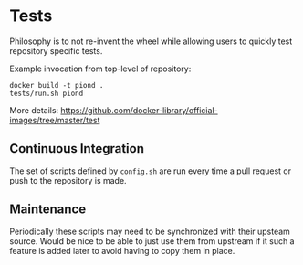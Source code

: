 # Tests

Philosophy is to not re-invent the wheel while allowing users to quickly test repository specific tests.

Example invocation from top-level of repository:

    docker build -t piond .
    tests/run.sh piond

More details: https://github.com/docker-library/official-images/tree/master/test

## Continuous Integration

The set of scripts defined by `config.sh` are run every time a pull request or push to the repository is made.

## Maintenance

Periodically these scripts may need to be synchronized with their upsteam source.  Would be nice to be able to just use them from upstream if it such a feature is added later to avoid having to copy them in place.
